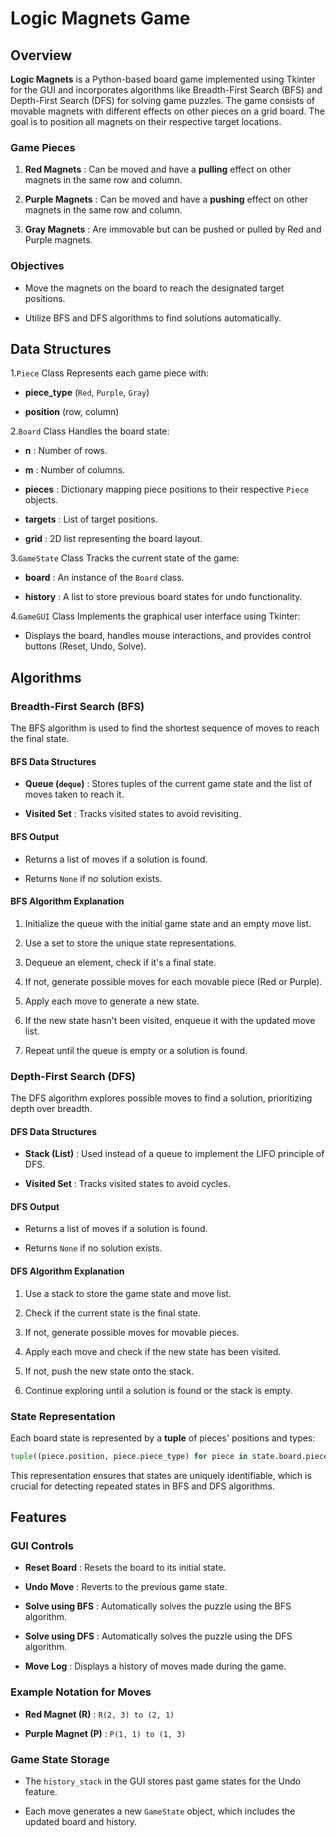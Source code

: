 # Logic Magnets Game  

## Overview

**Logic Magnets**  is a Python-based board game implemented using Tkinter for the GUI and incorporates algorithms like Breadth-First Search (BFS) and Depth-First Search (DFS) for solving game puzzles. The game consists of movable magnets with different effects on other pieces on a grid board. The goal is to position all magnets on their respective target locations.

### Game Pieces

1. **Red Magnets** : Can be moved and have a **pulling**  effect on other magnets in the same row and column.

2. **Purple Magnets** : Can be moved and have a **pushing**  effect on other magnets in the same row and column.

3. **Gray Magnets** : Are immovable but can be pushed or pulled by Red and Purple magnets.

### Objectives

- Move the magnets on the board to reach the designated target positions.

- Utilize BFS and DFS algorithms to find solutions automatically.

## Data Structures  

1.`Piece` Class
Represents each game piece with:

- **piece_type**  (`Red`, `Purple`, `Gray`)

- **position**  (row, column)

2.`Board` Class
Handles the board state:

- **n** : Number of rows.

- **m** : Number of columns.

- **pieces** : Dictionary mapping piece positions to their respective `Piece` objects.

- **targets** : List of target positions.

- **grid** : 2D list representing the board layout.

3.`GameState` Class
Tracks the current state of the game:

- **board** : An instance of the `Board` class.

- **history** : A list to store previous board states for undo functionality.

4.`GameGUI` Class
Implements the graphical user interface using Tkinter:

- Displays the board, handles mouse interactions, and provides control buttons (Reset, Undo, Solve).

## Algorithms

### Breadth-First Search (BFS)

The BFS algorithm is used to find the shortest sequence of moves to reach the final state.

#### BFS Data Structures

- **Queue (`deque`)** : Stores tuples of the current game state and the list of moves taken to reach it.

- **Visited Set** : Tracks visited states to avoid revisiting.

#### BFS Output

- Returns a list of moves if a solution is found.

- Returns `None` if no solution exists.

#### BFS Algorithm Explanation

1. Initialize the queue with the initial game state and an empty move list.

2. Use a set to store the unique state representations.

3. Dequeue an element, check if it's a final state.

4. If not, generate possible moves for each movable piece (Red or Purple).

5. Apply each move to generate a new state.

6. If the new state hasn't been visited, enqueue it with the updated move list.

7. Repeat until the queue is empty or a solution is found.

### Depth-First Search (DFS)  

The DFS algorithm explores possible moves to find a solution, prioritizing depth over breadth.

#### DFS Data Structures

- **Stack (List)** : Used instead of a queue to implement the LIFO principle of DFS.

- **Visited Set** : Tracks visited states to avoid cycles.

#### DFS Output

- Returns a list of moves if a solution is found.
  
- Returns `None` if no solution exists.

#### DFS Algorithm Explanation

1. Use a stack to store the game state and move list.

2. Check if the current state is the final state.

3. If not, generate possible moves for movable pieces.

4. Apply each move and check if the new state has been visited.

5. If not, push the new state onto the stack.

6. Continue exploring until a solution is found or the stack is empty.

### State Representation

Each board state is represented by a **tuple**  of pieces' positions and types:

```python
tuple((piece.position, piece.piece_type) for piece in state.board.pieces.values())
```

This representation ensures that states are uniquely identifiable, which is crucial for detecting repeated states in BFS and DFS algorithms.

## Features

### GUI Controls

- **Reset Board** : Resets the board to its initial state.

- **Undo Move** : Reverts to the previous game state.

- **Solve using BFS** : Automatically solves the puzzle using the BFS algorithm.

- **Solve using DFS** : Automatically solves the puzzle using the DFS algorithm.

- **Move Log** : Displays a history of moves made during the game.

### Example Notation for Moves

- **Red Magnet (R)** : `R(2, 3) to (2, 1)`

- **Purple Magnet (P)** : `P(1, 1) to (1, 3)`

### Game State Storage

- The `history_stack` in the GUI stores past game states for the Undo feature.

- Each move generates a new `GameState` object, which includes the updated board and history.
